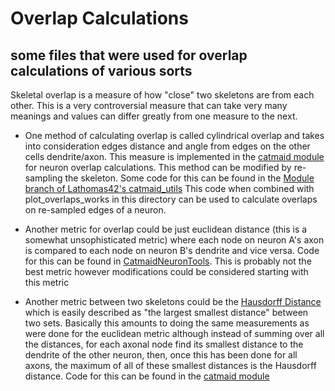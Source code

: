 # Overlap Calculations
## some files that were used for overlap calculations of various sorts
Skeletal overlap is a measure of how "close" two skeletons are from each other. This is a very controversial measure that can take very many meanings and values can differ greatly from one measure to the next.

- One method of calculating overlap is called cylindrical overlap and takes into consideration edges distance and angle from edges on the other cells dendrite/axon. This measure is implemented in the [catmaid module](https://github.com/htem/catmaid_utils/blob/master/catmaid/algorithms/population/synapses.py) for 
neuron overlap calculations. This method can be modified by re-sampling the skeleton. Some code for this can be found in the [Module branch of Lathomas42's catmaid_utils](https://github.com/Lathomas42/catmaid_utils/tree/develop/catmaid/algorithms/population) This code when combined with plot_overlaps_works in this directory
can be used to calculate overlaps on re-sampled edges of a neuron.

- Another metric for overlap could be just euclidean distance (this is a somewhat unsophisticated metric) where each node on neuron A's axon is compared to each node on neuron B's dendrite and vice versa. Code for this can be found in [CatmaidNeuronTools](https://github.com/Lathomas42/CatmaidNeuronTools). This is probably not the best
metric however modifications could be considered starting with this metric

- Another metric between two skeletons could be the [Hausdorff Distance](https://en.wikipedia.org/wiki/Hausdorff_distance) which is easily described as "the largest smallest distance" between two sets. Basically this amounts to doing the same measurements
as were done for the euclidean metric although instead of summing over all the distances, for each axonal node find its smallest distance to the dendrite of the other neuron, then, once this has been done for all axons, the maximum of all of these smallest 
distances is the Hausdorff distance. Code for this can be found in the [catmaid module](https://github.com/htem/catmaid_utils/blob/496740e04e56ca6addd12a1e48ffda69086130ba/catmaid/algorithms/population/distance.py)